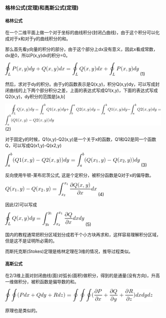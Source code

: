 ### 格林公式(定理)和高斯公式(定理)

#### 格林公式

 在一个二维平面上做一个对于坐标的曲线积分(封闭凸曲线)，由于这个积分可以化成对于x和对于y的曲线积分的和。

那么首先看y向量的积分的部分，由于这个部分上dx没有意义，因此x看成常数，dx是0，所以P(x,y)dx的积分=0。

<img src="img/greensTheorum01.gif" name="\oint_{L}^{ }P(x,y)dy+Q(x,y)dx = \oint_{L}^{ }Q(x,y)dx + \oint_{L}^{ }P(x,y)dy">  (1)

然后，求对于dy的积分。由于y的函数表示是Q(x,y)，积分Q(x,y)dy，可以写成封闭曲线的上下两个部分积分之差，上面的表达式写成Q1(x,y)，下面的表达式写成Q2(x,y)，dy积分的范围是[a,b]

<img src="img/greensTheorum02.gif" name="\oint_{L}^{ }Q(x,y)dy = \int_{a}^{b}Q1(x,y)dy + \int_{b}^{a}Q2(x,y)dy = \int_{a}^{b}Q1(x,y)dy -\int_{a}^{b}Q2(x,y)dy = \int_{a}^{b}(Q1(x,y)-Q2(x,y))dy">  (2)

对于固定y的时候，Q1(x,y)-Q2(x,y)是一个关于x的函数，Q1和Q2是同一个函数Q，可以写成Q(x1,y)-Q(x2,y)

<img src="img/greensTheorum03.gif" name="\int_{a}^{b}(Q1(x,y)-Q2(x,y))dy = \int_{a}^{b}(Q(x_{1},y)-Q(x_{2},y))dy"> (3)

反向使用牛顿-莱布尼茨公式, 这是个定积分，被积分函数是Q对于x的偏导数。

<img src="img/greensTheorum04.gif" name="Q(x_{1},y)-Q(x_{2},y)=\int_{x_{2}}^{x_{1}}\frac{\partial Q}{\partial x}dx"> (4)

因此(2)可以写成

<img src="img/greensTheorum05.gif" name="\oint_{L}^{ }Q(x,y)dy=\int_{y_{2}}^{y_{1}}\int_{x_{2}}^{x_{1}}\frac{\partial Q}{\partial x}dxdy"> (5)

国内的教程通常把积分区域划分成若干个小方块再求和，这样容易理解积分区域，但是这不是证明所必需的。

而斯托克斯(Stokes)定理是格林定理在3维的情况，推导过程类似。

#### 高斯公式

在2/3维上面对封闭曲线(面)对弧长(面积)做积分，得到的是通量(没有方向)，升高一维做积分，被积函数是偏导数的和。

<img src="img/greensTheorum06.gif" name="\oint \oint (Pdx+Qdy+Rdz) = \oint\oint\oint(\frac{\partial P}{\partial x}+\frac{\partial Q}{\partial y}+\frac{\partial R}{\partial z})dxdydz">

原理也是类似的。